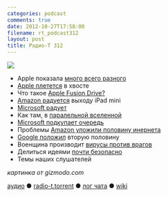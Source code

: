 ```yaml
---
categories: podcast
comments: true
date: 2012-10-27T17:58:00
filename: rt_podcast312
layout: post
title: Радио-Т 312
---
```


![](https://radio-t.com/images/radio-t/rt312.jpg)

* Apple показала [много всего разного](http://www.engadget.com/2012/10/23/apple-ipad-mini-event-roundup/)
* [Apple плетется](http://gizmodo.com/5954433/apple-is-a-follower) в хвосте
* Что  такое [Apple Fusion Drive?](http://allthingsd.com/20121023/so-what-the-heck-is-an-apple-fusion-drive-anyway/)
* [Amazon радуется](http://allthingsd.com/20121026/amazon-says-kindle-withstood-ipad-mini-assault/) выходу iPad mini
* [Microsoft радует](http://www.economist.com/news/business/21565225-microsoft-makes-its-pitch-mobile-age-tablets-high)
* Как там, в [паралельной вселенной](http://www.marco.org/2012/10/26/an-alternate-universe)
* [Microsoft подкупает очередь](http://www.mactrast.com/2012/10/microsoft-bribes-people-to-stand-in-line-for-surface-tablets/)
* Проблемы [Amazon уложили половину инернета](http://gigaom.com/cloud/amazon-problems-take-down-reddit-other-sites/)
* [Google положил](http://techcrunch.com/2012/10/26/google-app-engine-down-with-major-service-disruption-as-dropbox-and-tumblr-also-suffer/) вторую половину
* Военщина производит [вирусы против врагов](http://arstechnica.com/tech-policy/2012/06/confirmed-us-israel-created-stuxnet-lost-control-of-it/)
* Делиться идеями [почти безопасно](http://dukeo.com/dont-worry-about-sharing-ideas/)
* Темы наших слушателей

_картинка от gizmodo.com_

[аудио](http://cdn.radio-t.com/rt_podcast312.mp3) ● [radio-t.torrent](http://cdn.radio-t.com/torrents/rt_podcast312.mp3.torrent) ● [лог чата](http://chat.radio-t.com/logs/radio-t-312.html) ● [wiki](http://wiki.radio-t.com/%D0%92%D1%8B%D0%BF%D1%83%D1%81%D0%BA_312)<audio src="http://cdn.radio-t.com/rt_podcast312.mp3" preload="none"></audio>
